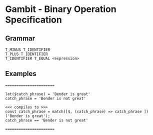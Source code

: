 # Gambit - Binary Operation Specification


## Grammar

```
T_MINUS T_IDENTIFIER
T_PLUS T_IDENTIFIER
T_IDENTIFIER T_EQUAL <expression>
```

## Examples

```
======================

let($catch_phrase) = 'Bender is great'
catch_phrase = 'Bender is not great'

<<< compiles to >>>
const catch_phrase = match([$, (catch_phrase) => catch_phrase ])('Bender is great');
catch_phrase == 'Bender is not great'

======================
```